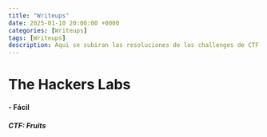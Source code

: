 ```yaml
---
title: "Writeups"
date: 2025-01-10 20:00:00 +0000
categories: [Writeups]
tags: [Writeups]
description: Aqui se subiran las resoluciones de los challenges de CTF.
---
```


# The Hackers Labs

#### - Fácil
##### CTF: Fruits

